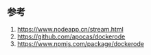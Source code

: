 

```js
```



## 参考

1. https://www.nodeapp.cn/stream.html
2. https://github.com/apocas/dockerode
3. https://www.npmjs.com/package/dockerode